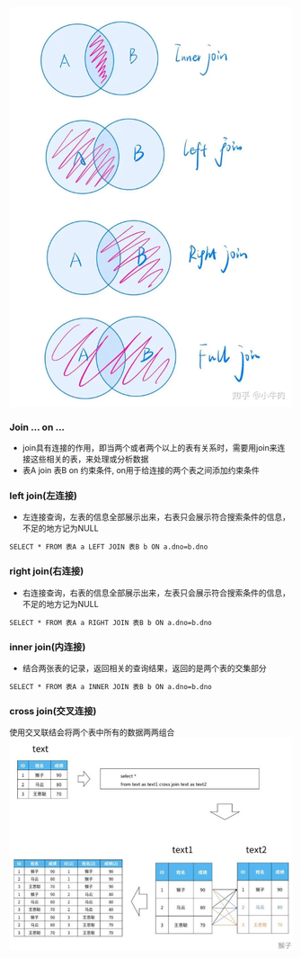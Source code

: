 ![](join.png)

### Join ... on ...
- join具有连接的作用，即当两个或者两个以上的表有关系时，需要用join来连接这些相关的表，来处理或分析数据
- 表A join 表B on 约束条件, on用于给连接的两个表之间添加约束条件

### left join(左连接)
- 左连接查询，左表的信息全部展示出来，右表只会展示符合搜索条件的信息，不足的地方记为NULL
```mysql
SELECT * FROM 表A a LEFT JOIN 表B b ON a.dno=b.dno
```

### right join(右连接)
- 右连接查询，右表的信息全部展示出来，左表只会展示符合搜索条件的信息，不足的地方记为NULL
```mysql
SELECT * FROM 表A a RIGHT JOIN 表B b ON a.dno=b.dno
```

### inner join(内连接)
- 结合两张表的记录，返回相关的查询结果，返回的是两个表的交集部分
```mysql
SELECT * FROM 表A a INNER JOIN 表B b ON a.dno=b.dno
```

### cross join(交叉连接)
使用交叉联结会将两个表中所有的数据两两组合
![](cross_join.png)